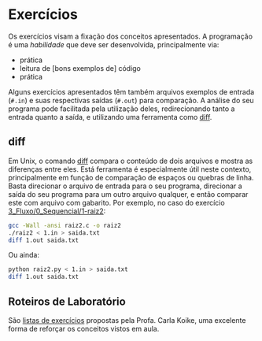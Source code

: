 Exercícios
==========

Os exercícios visam a fixação dos conceitos apresentados. A programação é uma _habilidade_ que deve ser desenvolvida, principalmente via:

* prática
* leitura de [bons exemplos de] código
* prática

Alguns exercícios apresentados têm também arquivos exemplos de entrada (```#.in```) e suas respectivas saídas (```#.out```) para comparação. A análise do seu programa pode facilitada pela utilização deles, redirecionando tanto a entrada quanto a saída, e utilizando uma ferramenta como [diff](https://pt.wikipedia.org/wiki/Diff).


diff
----

Em Unix, o comando [diff](http://www.gnu.org/software/hello/manual/diff.html#Invoking%20diff) compara o conteúdo de dois arquivos e mostra as diferenças entre eles. Está ferramenta é especialmente útil neste contexto, principalmente em função de comparação de espaços ou quebras de linha. Basta direcionar o arquivo de entrada  para o seu programa, direcionar a saída do seu programa para um outro arquivo qualquer, e então comparar este com arquivo com gabarito. Por exemplo, no caso do exercício [3_Fluxo/0_Sequencial/1-raiz2](raiz2):

```bash
gcc -Wall -ansi raiz2.c -o raiz2
./raiz2 < 1.in > saida.txt
diff 1.out saida.txt
```

Ou ainda:

```bash
python raiz2.py < 1.in > saida.txt
diff 1.out saida.txt
```


Roteiros de Laboratório
-----------------------

São [listas de exercícios](roteiros_lab.zip) propostas pela Profa. Carla Koike, uma excelente forma de reforçar os conceitos vistos em aula.
